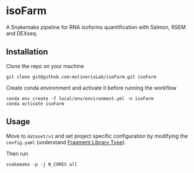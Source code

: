 # isoFarm

A Snakemake pipeline for RNA isoforms quantification with Salmon, RSEM and DEXseq.

## Installation

Clone the repo on your machine
```
git clone git@github.com:molinerisLab/isoFarm.git isoFarm
```
Create conda environment and activate it before running the workflow
```
conda env create -f local/env/environment.yml -n isoFarm
conda activate isoFarm
```

## Usage

Move to `dataset/v1` and set project specific configuration by modifying the `config.yaml` (understand [Fragment Library Type](https://salmon.readthedocs.io/en/latest/library_type.html#fraglibtype)).

Then run
```
snakemake -p -j N_CORES all
```
